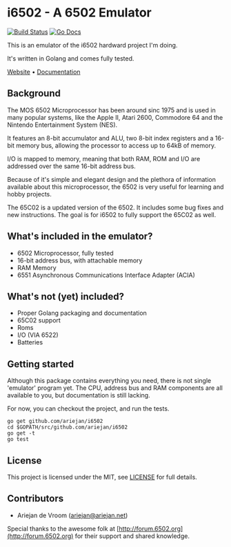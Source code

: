 # i6502 - A 6502 Emulator

[![Build Status](https://travis-ci.org/ariejan/i6502.svg?branch=master)](https://travis-ci.org/ariejan/i6502)
[![Go Docs](http://b.repl.ca/v1/Go-Docs-blue.png)](http://godoc.org/github.com/ariejan/i6502)

This is an emulator of the i6502 hardward project I'm doing.

It's written in Golang and comes fully tested.

[Website](http://ariejan.github.io/i6502/) • [Documentation](http://godoc.org/github.com/ariejan/i6502)

## Background

The MOS 6502 Microprocessor has been around sinc 1975 and is used in many popular systems, like
the Apple II, Atari 2600, Commodore 64 and the Nintendo Entertainment System (NES).

It features an 8-bit accumulator and ALU, two 8-bit index registers and a 16-bit memory bus, allowing the processor to access up to 64kB of memory. 

I/O is mapped to memory, meaning that both RAM, ROM and I/O are addressed over the same 16-bit address bus.

Because of it's simple and elegant design and the plethora of information available about this microprocessor, the 6502 is very useful for learning and hobby projects.

The 65C02 is a updated version of the 6502. It includes some bug fixes and new instructions. The goal is for i6502 to fully support the 65C02 as well.

## What's included in the emulator?

 * 6502 Microprocessor, fully tested
 * 16-bit address bus, with attachable memory
 * RAM Memory
 * 6551 Asynchronous Communications Interface Adapter (ACIA)

## What's not (yet) included?

 * Proper Golang packaging and documentation
 * 65C02 support
 * Roms
 * I/O (VIA 6522)
 * Batteries
 
## Getting started

Although this package contains everything you need, there is not single 'emulator' program yet. The CPU, address bus and RAM components are all available to you, but documentation is still lacking.

For now, you can checkout the project, and run the tests.

    go get github.com/ariejan/i6502
    cd $GOPATH/src/github.com/ariejan/i6502
    go get -t
    go test

## License

This project is licensed under the MIT, see [LICENSE](https://github.com/ariejan/i6502/blob/master/LICENSE) for full details.

## Contributors

 * Ariejan de Vroom (ariejan@ariejan.net)
 
 Special thanks to the awesome folk at [http://forum.6502.org](http://forum.6502.org) for their support and shared knowledge.
